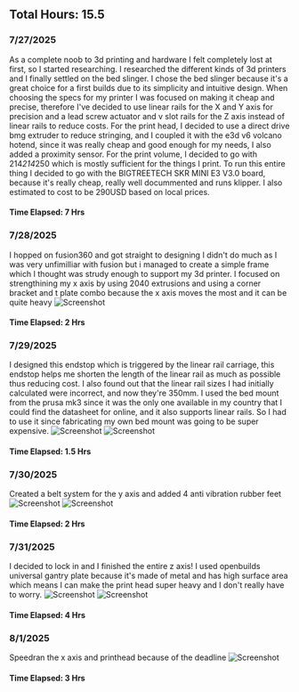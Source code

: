 ## Total Hours: 15.5
### 7/27/2025
As a complete noob to 3d printing and hardware I felt completely lost at first, so I started researching. I researched the different kinds of 3d printers and I finally settled on the bed slinger. I chose the bed slinger because it's a great choice for a first builds due to its simplicity and intuitive design. When choosing the specs for my printer I was focused on making it cheap and precise, therefore I've decided to use linear rails for the X and Y axis for precision and a lead screw actuator and v slot rails for the Z axis instead of linear rails to reduce costs. For the print head, I decided to use a direct drive bmg extruder to reduce stringing, and I coupled it with the e3d v6 volcano hotend, since it was really cheap and good enough for my needs, I also added a proximity sensor. For the print volume, I decided to go with 214*214*250 which is mostly sufficient for the things I print. To run this entire thing I decided to go with the BIGTREETECH SKR MINI E3 V3.0 board, because it's really cheap, really well docummented and runs klipper. I also estimated to cost to be 290USD based on local prices.
#### Time Elapsed: 7 Hrs 
### 7/28/2025
I hopped on fusion360 and got straight to designing I didn't do much as I was very unfimilliar with fusion but i managed to create a simple frame which I thought was strudy enough to support my 3d printer. I focused on strengthining my x axis by using 2040 extrusions and using a corner bracket and t plate combo because the x axis moves the most and it can be quite heavy
![Screenshot](https://raw.githubusercontent.com/yahia-svg/Peppermint3d/main/img/Screenshot%202025-07-31%20221633.png)
#### Time Elapsed: 2 Hrs 
### 7/29/2025
I designed this endstop which is triggered by the linear rail carriage, this endstop helps me shorten the length of the linear rail as much as possible thus reducing cost. I also found out that the linear rail sizes I had initially calculated were incorrect, and now they're 350mm. I used the bed mount from the prusa mk3 since it was the only one available in my country that I could find the datasheet for online, and it also supports linear rails. So I had to use it since fabricating my own bed mount was going to be super expensive.
![Screenshot](https://raw.githubusercontent.com/yahia-svg/Peppermint3d/main/img/Screenshot%202025-07-31%20221119.png)
![Screenshot](https://raw.githubusercontent.com/yahia-svg/Peppermint3d/main/img/Screenshot%202025-07-31%20221047.png)
#### Time Elapsed: 1.5 Hrs 
### 7/30/2025
Created a belt system for the y axis and added 4 anti vibration rubber feet
![Screenshot](https://raw.githubusercontent.com/yahia-svg/Peppermint3d/main/img/Screenshot%202025-07-31%20223112.png)
![Screenshot](https://raw.githubusercontent.com/yahia-svg/Peppermint3d/main/img/Screenshot%202025-07-31%20223540.png)
#### Time Elapsed: 2 Hrs 
### 7/31/2025
I decided to lock in and I finished the entire z axis! I used openbuilds universal gantry plate because it's made of metal and has high surface area which means I can make the print head super heavy and I don't really have to worry.
![Screenshot](https://raw.githubusercontent.com/yahia-svg/Peppermint3d/main/img/Screenshot%202025-08-01%20051617.png)
![Screenshot](https://raw.githubusercontent.com/yahia-svg/Peppermint3d/main/img/Screenshot%202025-08-01%20051750.png)
#### Time Elapsed: 4 Hrs 
### 8/1/2025
Speedran the x axis and printhead because of the deadline
![Screenshot](https://raw.githubusercontent.com/yahia-svg/Peppermint3d/main/img/spped.png)
#### Time Elapsed: 3 Hrs 

